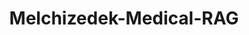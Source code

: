 ---
title: "Melchizedek-Medical-RAG"
emoji: "🩺"
sdk: gradio
sdk_version: "5.34.0"
app_file: app.py
---